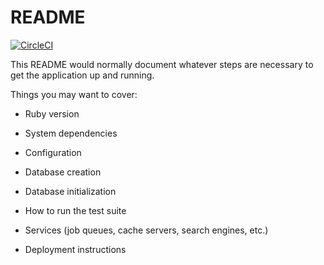 # README
[![CircleCI](https://circleci.com/gh/tsukalab/jointhub.svg?style=svg&circle-token=fa1c20929f104bba0c307da6d5296ee3203a2293)](https://circleci.com/gh/tsukalab/jointhub)

This README would normally document whatever steps are necessary to get the
application up and running.

Things you may want to cover:

* Ruby version

* System dependencies

* Configuration

* Database creation

* Database initialization

* How to run the test suite

* Services (job queues, cache servers, search engines, etc.)

* Deployment instructions



